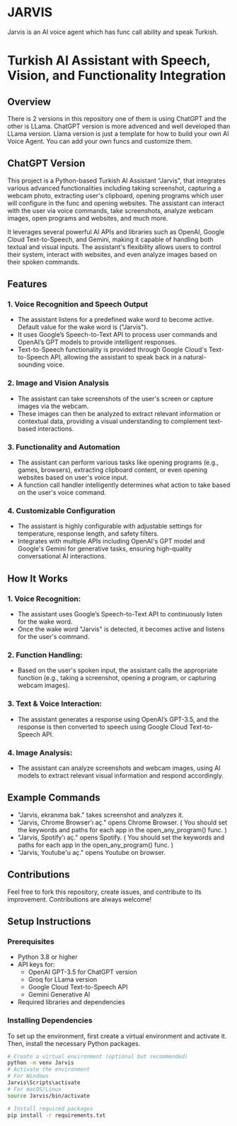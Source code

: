 # **JARVIS**
Jarvis is an AI voice agent which has func call ability and speak Turkish.

# Turkish AI Assistant with Speech, Vision, and Functionality Integration

## Overview

There is 2 versions in this repository one of them is using ChatGPT and the other is LLama. ChatGPT version is more advenced and well developed than LLama version. Llama version is just a template for how to build your own AI Voice Agent. You can add your own funcs and customize them.


## ChatGPT Version
This project is a Python-based Turkish AI Assistant "Jarvis", that integrates various advanced functionalities including taking screenshot, capturing a webcam photo, extracting user's clipboard, opening programs which user will configure in the func and opening websites. The assistant can interact with the user via voice commands, take screenshots, analyze webcam images, open programs and websites, and much more. 

It leverages several powerful AI APIs and libraries such as OpenAI, Google Cloud Text-to-Speech, and Gemini, making it capable of handling both textual and visual inputs. The assistant's flexibility allows users to control their system, interact with websites, and even analyze images based on their spoken commands.

## Features

### 1. **Voice Recognition and Speech Output**
   - The assistant listens for a predefined wake word to become active. Default value for the wake word is ("Jarvis").
   - It uses Google’s Speech-to-Text API to process user commands and OpenAI’s GPT models to provide intelligent responses.
   - Text-to-Speech functionality is provided through Google Cloud's Text-to-Speech API, allowing the assistant to speak back in a natural-sounding voice.

### 2. **Image and Vision Analysis**
   - The assistant can take screenshots of the user's screen or capture images via the webcam.
   - These images can then be analyzed to extract relevant information or contextual data, providing a visual understanding to complement text-based interactions.

### 3. **Functionality and Automation**
   - The assistant can perform various tasks like opening programs (e.g., games, browsers), extracting clipboard content, or even opening websites based on user's voice input.
   - A function call handler intelligently determines what action to take based on the user's voice command.

### 4. **Customizable Configuration**
   - The assistant is highly configurable with adjustable settings for temperature, response length, and safety filters.
   - Integrates with multiple APIs including OpenAI's GPT model and Google's Gemini for generative tasks, ensuring high-quality conversational AI interactions.

## How It Works

### 1. Voice Recognition:

  - The assistant uses Google’s Speech-to-Text API to continuously listen for the wake word.
  - Once the wake word "Jarvis" is detected, it becomes active and listens for the user's command.
### 2. Function Handling:

  - Based on the user's spoken input, the assistant calls the appropriate function (e.g., taking a screenshot, opening a program, or capturing webcam images).

### 3. Text & Voice Interaction:

  - The assistant generates a response using OpenAI’s GPT-3.5, and the response is then converted to speech using Google Cloud Text-to-Speech API.

### 4. Image Analysis:

  - The assistant can analyze screenshots and webcam images, using AI models to extract relevant visual information and respond accordingly.
    

## Example Commands

  - "Jarvis, ekranıma bak." takes screenshot and analyzes it.
  - "Jarvis, Chrome Browser'ı aç."  opens Chrome Browser. ( You should set the keywords and paths for each app in the open_any_program() func. )
  - "Jarvis, Spotify'ı aç." opens Spotify. ( You should set the keywords and paths for each app in the open_any_program() func. )
  - "Jarvis, Youtube'u aç." opens Youtube on browser. 

## Contributions

Feel free to fork this repository, create issues, and contribute to its improvement. Contributions are always welcome!


## Setup Instructions

### Prerequisites
- Python 3.8 or higher
- API keys for:
  - OpenAI GPT-3.5 for ChatGPT version
  - Groq for LLama version
  - Google Cloud Text-to-Speech API
  - Gemini Generative AI
- Required libraries and dependencies

### Installing Dependencies
To set up the environment, first create a virtual environment and activate it. Then, install the necessary Python packages.

```bash
# Create a virtual environment (optional but recommended)
python -m venv Jarvis
# Activate the environment
# For Windows
Jarvis\Scripts\activate
# For macOS/Linux
source Jarvis/bin/activate

# Install required packages
pip install -r requirements.txt
